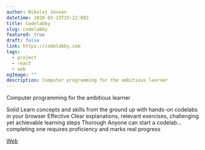 ```yaml
---
author: Nikolaj Jensen
datetime: 2020-03-23T15:22:00Z
title: Codelabby
slug: codelabby
featured: true
draft: false
link: https://codelabby.com
tags:
  - project
  - react
  - web
ogImage: ""
description: Computer programming for the ambitious learner
---
```


Computer programming for the ambitious learner

Solid Learn concepts and skills from the ground up with hands-on codelabs in your browser
Effective Clear explanations, relevant exercises, challenging yet achievable learning steps
Thorough Anyone can start a codelab… completing one requires proficiency and marks real progress

[Web](https://codelabby.com)
